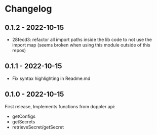 # Changelog 

## 0.1.2 - 2022-10-15 

- 28fecd3: refactor all import paths inside the lib code to not use the import map 
  (seems broken when using this module outside of this repos)

## 0.1.1 - 2022-10-15 

- Fix syntax highlighting in Readme.md

## 0.1.0 - 2022-10-15 

First release, Implements functions from doppler api: 

- getConfigs
- getSecrets
- retrieveSecret/getSecret